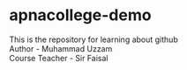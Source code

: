 # apnacollege-demo
This is the repository for learning about github
<br>
Author - Muhammad Uzzam
<br>
Course Teacher - Sir Faisal
